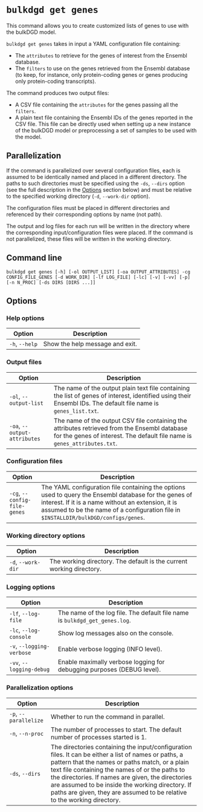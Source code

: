 # `bulkdgd get genes`

This command allows you to create customized lists of genes to use with the bulkDGD model.

`bulkdgd get genes` takes in input a YAML configuration file containing:

* The `attributes` to retrieve for the genes of interest from the Ensembl database.
* The `filters` to use on the genes retrieved from the Ensembl database (to keep, for instance, only protein-coding genes or genes producing only protein-coding transcripts).

The command produces two output files:

* A CSV file containing the `attributes` for the genes passing all the `filters`.
* A plain text file containing the Ensembl IDs of the genes reported in the CSV file. This file can be directly used when setting up a new instance of the bulkDGD model or preprocessing a set of samples to be used with the model.

## Parallelization

If the command is parallelized over several configuration files, each is assumed to be identically named and placed in a different directory. The paths to such directories must be specified using the `-ds`, `--dirs` option (see the full description in the [Options](#Options) section below) and must be relative to the specified working directory (`-d`, `--work-dir` option).

The configuration files must be placed in different directories and referenced by their corresponding options by name (not path).

The output and log files for each run will be written in the directory where the corresponding input/configuration files were placed. If the command is not parallelized, these files will be written in the working directory.

## Command line

```
bulkdgd get genes [-h] [-ol OUTPUT_LIST] [-oa OUTPUT_ATTRIBUTES] -cg CONFIG_FILE_GENES [-d WORK_DIR] [-lf LOG_FILE] [-lc] [-v] [-vv] [-p] [-n N_PROC] [-ds DIRS [DIRS ...]]
```

## Options

### Help options

| Option         | Description                     |
| -------------- | ------------------------------- |
| `-h`, `--help` | Show the help message and exit. |

### Output files

| Option                       | Description                                                  |
| ---------------------------- | ------------------------------------------------------------ |
| `-ol`, `--output-list`       | The name of the output plain text file containing the list of genes of interest, identified using their Ensembl IDs. The default file name is `genes_list.txt`. |
| `-oa`, `--output-attributes` | The name of the output CSV file containing the attributes retrieved from the Ensembl database for the genes of interest. The default file name is `genes_attributes.txt`. |

### Configuration files

| Option                       | Description                                                  |
| ---------------------------- | ------------------------------------------------------------ |
| `-cg`, `--config-file-genes` | The YAML configuration file containing the options used to query the Ensembl database for the genes of interest. If it is a name without an extension, it is assumed to be the name of a configuration file in `$INSTALLDIR/bulkDGD/configs/genes`. |

### Working directory options

| Option             | Description                                                  |
| ------------------ | ------------------------------------------------------------ |
| `-d`, `--work-dir` | The working directory. The default is the current working directory. |

### Logging options

| Option                    | Description                                                  |
| ------------------------- | ------------------------------------------------------------ |
| `-lf`, `--log-file`       | The name of the log file. The default file name is `bulkdgd_get_genes.log`. |
| `-lc`, `--log-console`    | Show log messages also on the console.                       |
| `-v`, `--logging-verbose` | Enable verbose logging (INFO level).                         |
| `-vv`, `--logging-debug`  | Enable maximally verbose logging for debugging purposes (DEBUG level). |

### Parallelization options

| Option                | Description                                                  |
| --------------------- | ------------------------------------------------------------ |
| `-p`, `--parallelize` | Whether to run the command in parallel.                      |
| `-n`, `--n-proc`      | The number of processes to start. The default number of processes started is 1. |
| `-ds`, `--dirs`       | The directories containing the input/configuration files. It can be either a list of names or paths, a pattern that the names or paths match, or a plain text file containing the names of or the paths to the directories. If names are given, the directories are assumed to be inside the working directory. If paths are given, they are assumed to be relative to the working directory. |
